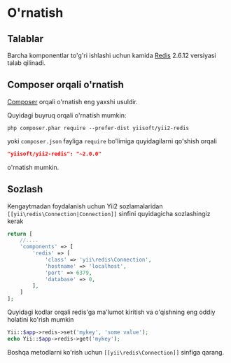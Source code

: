O'rnatish
============

## Talablar

Barcha komponentlar to'g'ri ishlashi uchun kamida [Redis](https://redis.io/) 2.6.12 versiyasi talab qilinadi.

## Composer orqali o'rnatish

[Composer](https://getcomposer.org/download/) orqali o'rnatish eng yaxshi usuldir.

Quyidagi buyruq orqali o'rnatish mumkin:

```
php composer.phar require --prefer-dist yiisoft/yii2-redis
```

yoki `composer.json` fayliga `require` bo'limiga quyidagilarni qo'shish orqali

```json
"yiisoft/yii2-redis": "~2.0.0"
```

o'rnatish mumkin.

## Sozlash

Kengaytmadan foydalanish uchun Yii2 sozlamalaridan `[[yii\redis\Connection|Connection]]` sinfini quyidagicha sozlashingiz kerak

```php
return [
    //....
    'components' => [
        'redis' => [
            'class' => 'yii\redis\Connection',
            'hostname' => 'localhost',
            'port' => 6379,
            'database' => 0,
        ],
    ]
];
```

Quyidagi kodlar orqali redis'ga ma'lumot kiritish va o'qishning eng oddiy holatini ko'rish mumkin
 
```php
Yii::$app->redis->set('mykey', 'some value');
echo Yii::$app->redis->get('mykey');
```

Boshqa metodlarni ko'rish uchun `[[yii\redis\Connection]]` sinfiga qarang.

